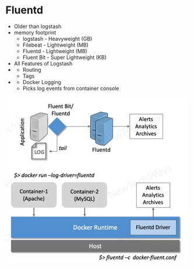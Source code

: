 # Fluentd


- Older than logstash
- memory footprint
  - logstash - Heavyweight (GB)
  - Filebeat - Lightweight (MB)
  - Fluentd - Lightweight (MB)
  - Fluent Bit - Super Lightweight (KB)
- All Features of Logstash
- + Routing
  - Tags
- + Docker Logging
  - Picks log events from container console

![Alt text](image-43.png)